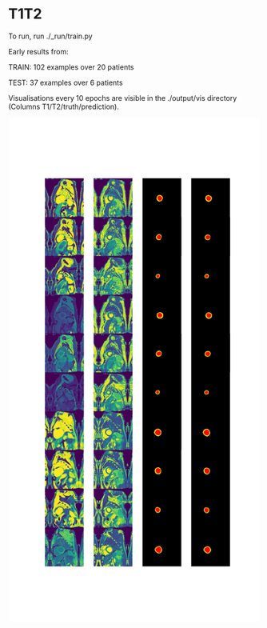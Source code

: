 # T1T2
 
To run, run ./_run/train.py

Early results from:

TRAIN: 102 examples over 20 patients

TEST:  37 examples over 6 patients

Visualisations every 10 epochs are visible in the ./output/vis directory (Columns T1/T2/truth/prediction).

![Epoch 720](https://github.com/jphdotam/T1T2/raw/master/output/vis/002/720.png)
